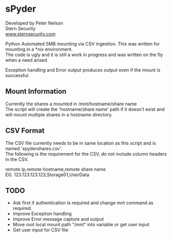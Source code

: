 # sPyder
Developed by Peter Nelson<br>
Stern Security<br>
www.sternsecurity.com

Python Automated SMB mounting via CSV ingestion.  This was written for mounting in a \*nix environment.<br>
The code is ugly and it is still a work in progress and was written on the fly when a need arised.

Exception handling and Error output produces output even if the mount is successful.

## Mount Information
Currently the shares a mounted in /mnt/hostname/share name<br>
The script will create the 'hostname/share name' path if it doesn't exist and will mount multiple shares in a hostname directory.


## CSV Format
The CSV file currently needs to be in same location as this script and is named 'spydershares.csv'.<br>
The following is the requirement for the CSV, do not include column headers in the CSV.

remote ip,remote hostname,remote share name<br>
EG. 123.123.123.123,Storage01,UserData


## TODO
* Ask first if authentication is required and change mnt command as required.
* Improve Exception handling
* Improve Error message capture and output
* Move root local mount path "/mnt" into variable or get user input
* Get user input for CSV file

